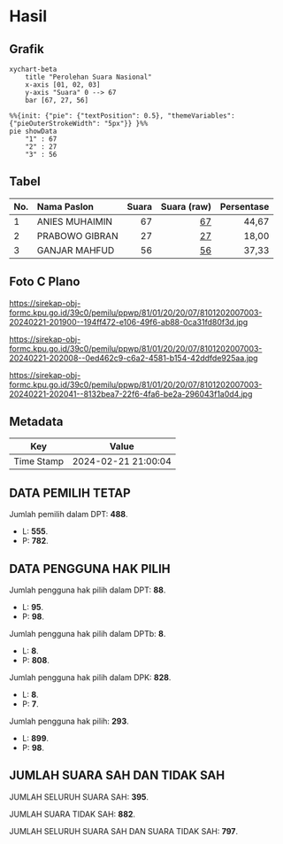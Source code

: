 # Hasil

## Grafik

```mermaid
xychart-beta
    title "Perolehan Suara Nasional"
    x-axis [01, 02, 03]
    y-axis "Suara" 0 --> 67
    bar [67, 27, 56]
```

```mermaid
%%{init: {"pie": {"textPosition": 0.5}, "themeVariables": {"pieOuterStrokeWidth": "5px"}} }%%
pie showData
    "1" : 67
    "2" : 27
    "3" : 56
```

## Tabel

| No. | Nama Paslon    | Suara | Suara (raw) | Persentase |
|:--- |:-------------- | -----:| -----------:| ----------:|
| 1   | ANIES MUHAIMIN | 67    | [67][p-1]   | 44,67      |
| 2   | PRABOWO GIBRAN | 27    | [27][p-2]   | 18,00      |
| 3   | GANJAR MAHFUD  | 56    | [56][p-3]   | 37,33      |


[p-1]: https://github.com/gigit-pemilu/pemilu-2024/blob/main/pilpres/hitung-suara/sub/81-maluku/sub/01-maluku-tengah/sub/20-seram-utara-barat/sub/2007-labuan/sub/003-tps/sub/paslon-1.txt
[p-2]: https://github.com/gigit-pemilu/pemilu-2024/blob/main/pilpres/hitung-suara/sub/81-maluku/sub/01-maluku-tengah/sub/20-seram-utara-barat/sub/2007-labuan/sub/003-tps/sub/paslon-2.txt
[p-3]: https://github.com/gigit-pemilu/pemilu-2024/blob/main/pilpres/hitung-suara/sub/81-maluku/sub/01-maluku-tengah/sub/20-seram-utara-barat/sub/2007-labuan/sub/003-tps/sub/paslon-3.txt

## Foto C Plano

https://sirekap-obj-formc.kpu.go.id/39c0/pemilu/ppwp/81/01/20/20/07/8101202007003-20240221-201900--194ff472-e106-49f6-ab88-0ca31fd80f3d.jpg

https://sirekap-obj-formc.kpu.go.id/39c0/pemilu/ppwp/81/01/20/20/07/8101202007003-20240221-202008--0ed462c9-c6a2-4581-b154-42ddfde925aa.jpg

https://sirekap-obj-formc.kpu.go.id/39c0/pemilu/ppwp/81/01/20/20/07/8101202007003-20240221-202041--8132bea7-22f6-4fa6-be2a-296043f1a0d4.jpg


## Metadata

| Key        | Value               |
| ---------- | ------------------- |
| Time Stamp | 2024-02-21 21:00:04 |


## DATA PEMILIH TETAP

Jumlah pemilih dalam DPT: **488**.
 * L: **555**.
 * P: **782**.

## DATA PENGGUNA HAK PILIH

Jumlah pengguna hak pilih dalam DPT: **88**.
 * L: **95**.
 * P: **98**.

Jumlah pengguna hak pilih dalam DPTb: **8**.
 * L: **8**.
 * P: **808**.

Jumlah pengguna hak pilih dalam DPK: **828**.
 * L: **8**.
 * P: **7**.

Jumlah pengguna hak pilih: **293**.
 * L: **899**.
 * P: **98**.

## JUMLAH SUARA SAH DAN TIDAK SAH

JUMLAH SELURUH SUARA SAH: **395**.

JUMLAH SUARA TIDAK SAH: **882**.

JUMLAH SELURUH SUARA SAH DAN SUARA TIDAK SAH: **797**.



